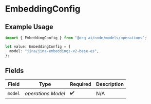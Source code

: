 # EmbeddingConfig

## Example Usage

```typescript
import { EmbeddingConfig } from "@orq-ai/node/models/operations";

let value: EmbeddingConfig = {
  model: "jina/jina-embeddings-v2-base-es",
};
```

## Fields

| Field              | Type               | Required           | Description        |
| ------------------ | ------------------ | ------------------ | ------------------ |
| `model`            | *operations.Model* | :heavy_check_mark: | N/A                |
